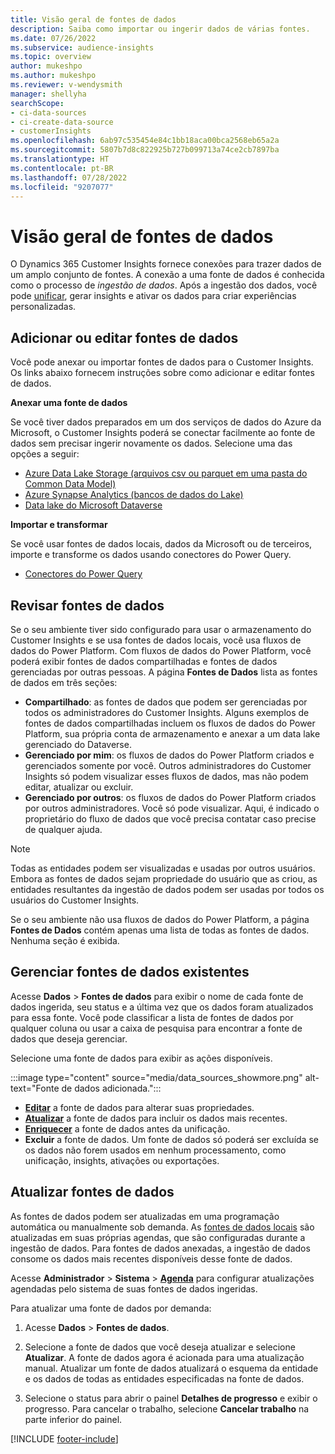 ```yaml
---
title: Visão geral de fontes de dados
description: Saiba como importar ou ingerir dados de várias fontes.
ms.date: 07/26/2022
ms.subservice: audience-insights
ms.topic: overview
author: mukeshpo
ms.author: mukeshpo
ms.reviewer: v-wendysmith
manager: shellyha
searchScope:
- ci-data-sources
- ci-create-data-source
- customerInsights
ms.openlocfilehash: 6ab97c535454e84c1bb18aca00bca2568eb65a2a
ms.sourcegitcommit: 5807b7d8c822925b727b099713a74ce2cb7897ba
ms.translationtype: HT
ms.contentlocale: pt-BR
ms.lasthandoff: 07/28/2022
ms.locfileid: "9207077"
---
```

# <a name="data-sources-overview"></a>Visão geral de fontes de dados

O Dynamics 365 Customer Insights fornece conexões para trazer dados de um amplo conjunto de fontes. A conexão a uma fonte de dados é conhecida como o processo de *ingestão de dados*. Após a ingestão dos dados, você pode [unificar](data-unification.md), gerar insights e ativar os dados para criar experiências personalizadas.

## <a name="add-or-edit-data-sources"></a>Adicionar ou editar fontes de dados

Você pode anexar ou importar fontes de dados para o Customer Insights. Os links abaixo fornecem instruções sobre como adicionar e editar fontes de dados.

**Anexar uma fonte de dados**

Se você tiver dados preparados em um dos serviços de dados do Azure da Microsoft, o Customer Insights poderá se conectar facilmente ao fonte de dados sem precisar ingerir novamente os dados. Selecione uma das opções a seguir:
- [Azure Data Lake Storage (arquivos csv ou parquet em uma pasta do Common Data Model)](connect-common-data-model.md)
- [Azure Synapse Analytics (bancos de dados do Lake)](connect-synapse.md)
- [Data lake do Microsoft Dataverse](connect-dataverse-managed-lake.md)

**Importar e transformar**

Se você usar fontes de dados locais, dados da Microsoft ou de terceiros, importe e transforme os dados usando conectores do Power Query.
- [Conectores do Power Query](connect-power-query.md)

## <a name="review-data-sources"></a>Revisar fontes de dados

Se o seu ambiente tiver sido configurado para usar o armazenamento do Customer Insights e se usa fontes de dados locais, você usa fluxos de dados do Power Platform. Com fluxos de dados do Power Platform, você poderá exibir fontes de dados compartilhadas e fontes de dados gerenciadas por outras pessoas. A página **Fontes de Dados** lista as fontes de dados em três seções:
- **Compartilhado**: as fontes de dados que podem ser gerenciadas por todos os administradores do Customer Insights. Alguns exemplos de fontes de dados compartilhadas incluem os fluxos de dados do Power Platform, sua própria conta de armazenamento e anexar a um data lake gerenciado do Dataverse.
- **Gerenciado por mim**: os fluxos de dados do Power Platform criados e gerenciados somente por você. Outros administradores do Customer Insights só podem visualizar esses fluxos de dados, mas não podem editar, atualizar ou excluir.
- **Gerenciado por outros**: os fluxos de dados do Power Platform criados por outros administradores. Você só pode visualizar. Aqui, é indicado o proprietário do fluxo de dados que você precisa contatar caso precise de qualquer ajuda.
> [!NOTE]
> Todas as entidades podem ser visualizadas e usadas por outros usuários. Embora as fontes de dados sejam propriedade do usuário que as criou, as entidades resultantes da ingestão de dados podem ser usadas por todos os usuários do Customer Insights.

Se o seu ambiente não usa fluxos de dados do Power Platform, a página **Fontes de Dados** contém apenas uma lista de todas as fontes de dados. Nenhuma seção é exibida.

## <a name="manage-existing-data-sources"></a>Gerenciar fontes de dados existentes

Acesse **Dados** > **Fontes de dados** para exibir o nome de cada fonte de dados ingerida, seu status e a última vez que os dados foram atualizados para essa fonte. Você pode classificar a lista de fontes de dados por qualquer coluna ou usar a caixa de pesquisa para encontrar a fonte de dados que deseja gerenciar.

Selecione uma fonte de dados para exibir as ações disponíveis.

:::image type="content" source="media/data_sources_showmore.png" alt-text="Fonte de dados adicionada.":::

- [**Editar**](#add-or-edit-data-sources) a fonte de dados para alterar suas propriedades.
- [**Atualizar**](#refresh-data-sources) a fonte de dados para incluir os dados mais recentes.
- [**Enriquecer**](data-sources-enrichment.md) a fonte de dados antes da unificação.
- **Excluir** a fonte de dados. Um fonte de dados só poderá ser excluída se os dados não forem usados em nenhum processamento, como unificação, insights, ativações ou exportações.

## <a name="refresh-data-sources"></a>Atualizar fontes de dados

As fontes de dados podem ser atualizadas em uma programação automática ou manualmente sob demanda. As [fontes de dados locais](connect-power-query.md#add-data-from-on-premises-data-sources) são atualizadas em suas próprias agendas, que são configuradas durante a ingestão de dados. Para fontes de dados anexadas, a ingestão de dados consome os dados mais recentes disponíveis desse fonte de dados.

Acesse **Administrador** > **Sistema** > [**Agenda**](system.md#schedule-tab) para configurar atualizações agendadas pelo sistema de suas fontes de dados ingeridas.

Para atualizar uma fonte de dados por demanda:

1. Acesse **Dados** > **Fontes de dados**.

1. Selecione a fonte de dados que você deseja atualizar e selecione **Atualizar**. A fonte de dados agora é acionada para uma atualização manual. Atualizar um fonte de dados atualizará o esquema da entidade e os dados de todas as entidades especificadas na fonte de dados.

1. Selecione o status para abrir o painel **Detalhes de progresso** e exibir o progresso. Para cancelar o trabalho, selecione **Cancelar trabalho** na parte inferior do painel.

[!INCLUDE [footer-include](includes/footer-banner.md)]
